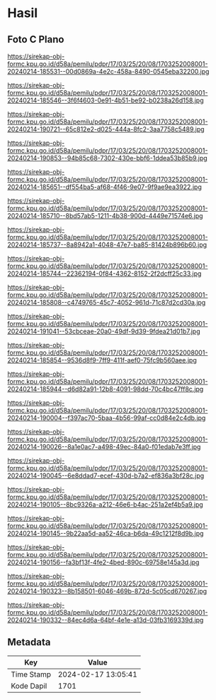 # Hasil

## Foto C Plano

https://sirekap-obj-formc.kpu.go.id/d58a/pemilu/pdpr/17/03/25/20/08/1703252008001-20240214-185531--00d0869a-4e2c-458a-8490-0545eba32200.jpg

https://sirekap-obj-formc.kpu.go.id/d58a/pemilu/pdpr/17/03/25/20/08/1703252008001-20240214-185546--3f6f4603-0e91-4b51-be92-b0238a26d158.jpg

https://sirekap-obj-formc.kpu.go.id/d58a/pemilu/pdpr/17/03/25/20/08/1703252008001-20240214-190721--65c812e2-d025-444a-8fc2-3aa7758c5489.jpg

https://sirekap-obj-formc.kpu.go.id/d58a/pemilu/pdpr/17/03/25/20/08/1703252008001-20240214-190853--94b85c68-7302-430e-bbf6-1ddea53b85b9.jpg

https://sirekap-obj-formc.kpu.go.id/d58a/pemilu/pdpr/17/03/25/20/08/1703252008001-20240214-185651--df554ba5-af68-4f46-9e07-9f9ae9ea3922.jpg

https://sirekap-obj-formc.kpu.go.id/d58a/pemilu/pdpr/17/03/25/20/08/1703252008001-20240214-185710--8bd57ab5-1211-4b38-900d-4449e71574e6.jpg

https://sirekap-obj-formc.kpu.go.id/d58a/pemilu/pdpr/17/03/25/20/08/1703252008001-20240214-185737--8a8942a1-4048-47e7-ba85-81424b896b60.jpg

https://sirekap-obj-formc.kpu.go.id/d58a/pemilu/pdpr/17/03/25/20/08/1703252008001-20240214-185744--22362194-0f84-4362-8152-2f2dcff25c33.jpg

https://sirekap-obj-formc.kpu.go.id/d58a/pemilu/pdpr/17/03/25/20/08/1703252008001-20240214-185808--c4749765-45c7-4052-961d-71c87d2cd30a.jpg

https://sirekap-obj-formc.kpu.go.id/d58a/pemilu/pdpr/17/03/25/20/08/1703252008001-20240214-191041--53cbceae-20a0-49df-9d39-9fdea21d01b7.jpg

https://sirekap-obj-formc.kpu.go.id/d58a/pemilu/pdpr/17/03/25/20/08/1703252008001-20240214-185854--9536d8f9-7ff9-411f-aef0-75fc9b560aee.jpg

https://sirekap-obj-formc.kpu.go.id/d58a/pemilu/pdpr/17/03/25/20/08/1703252008001-20240214-185944--d6d82a91-12b8-4091-98dd-70c4bc47ff8c.jpg

https://sirekap-obj-formc.kpu.go.id/d58a/pemilu/pdpr/17/03/25/20/08/1703252008001-20240214-190004--f397ac70-5baa-4b56-99af-cc0d84e2c4db.jpg

https://sirekap-obj-formc.kpu.go.id/d58a/pemilu/pdpr/17/03/25/20/08/1703252008001-20240214-190026--8a1e0ac7-a498-49ec-84a0-f01edab7e3ff.jpg

https://sirekap-obj-formc.kpu.go.id/d58a/pemilu/pdpr/17/03/25/20/08/1703252008001-20240214-190045--6e8ddad7-ecef-430d-b7a2-ef836a3bf28c.jpg

https://sirekap-obj-formc.kpu.go.id/d58a/pemilu/pdpr/17/03/25/20/08/1703252008001-20240214-190105--8bc9326a-a212-46e6-b4ac-251a2ef4b5a9.jpg

https://sirekap-obj-formc.kpu.go.id/d58a/pemilu/pdpr/17/03/25/20/08/1703252008001-20240214-190145--9b22aa5d-aa52-46ca-b6da-49c1212f8d9b.jpg

https://sirekap-obj-formc.kpu.go.id/d58a/pemilu/pdpr/17/03/25/20/08/1703252008001-20240214-190156--fa3bf13f-4fe2-4bed-890c-69758e145a3d.jpg

https://sirekap-obj-formc.kpu.go.id/d58a/pemilu/pdpr/17/03/25/20/08/1703252008001-20240214-190323--8b158501-6046-469b-872d-5c05cd670267.jpg

https://sirekap-obj-formc.kpu.go.id/d58a/pemilu/pdpr/17/03/25/20/08/1703252008001-20240214-190332--84ec4d6a-64bf-4e1e-a13d-03fb3169339d.jpg


## Metadata

| Key        | Value               |
| ---------- | ------------------- |
| Time Stamp | 2024-02-17 13:05:41 |
| Kode Dapil | 1701                |



